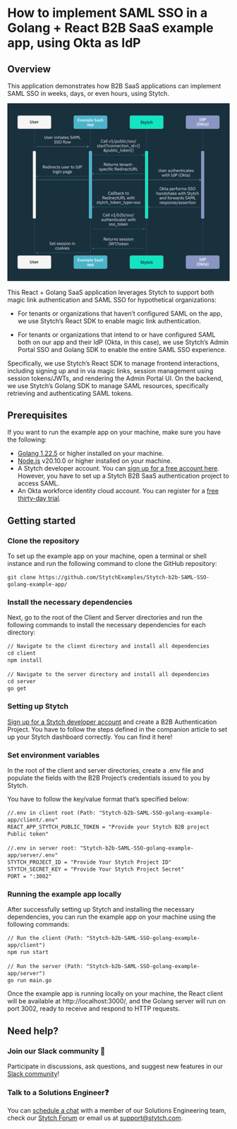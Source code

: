 # How to implement SAML SSO in a Golang + React B2B SaaS example app, using Okta as IdP
## Overview
This application demonstrates how B2B SaaS applications can implement SAML SSO in weeks, days, or even hours, using Stytch.

![React + Golang SaaS application diagram](https://github.com/StytchExamples/Stytch-b2b-SAML-SSO-golang-example-app/blob/main/client/public/App_Architecture.png)

This React + Golang SaaS application leverages Stytch to support both magic link authentication and SAML SSO for hypothetical organizations:
- For tenants or organizations that haven’t configured SAML on the app, we use Stytch’s React SDK to enable magic link authentication.
* For tenants or organizations that intend to or have configured SAML both on our app and their IdP (Okta, in this case), we use Stytch’s Admin Portal SSO and Golang SDK to enable the entire SAML SSO experience.

Specifically, we use Stytch’s React SDK to manage frontend interactions, including signing up and in via magic links, session management using session tokens/JWTs, and rendering the Admin Portal UI. On the backend, we use Stytch’s Golang SDK to manage SAML resources, specifically retrieving and authenticating SAML tokens.
## Prerequisites
If you want to run the example app on your machine, make sure you have the following:
- [Golang 1.22.5](https://go.dev/doc/install) or higher installed on your machine.
- [Node.js](http://Node.js) v20.10.0 or higher installed on your machine.
- A Stytch developer account. You can [sign up for a free account here](https://stytch.com/dashboard/start-now). However, you have to set up a Stytch B2B SaaS authentication project to access SAML.
- An Okta workforce identity cloud account. You can register for a [free thirty-day trial](https://www.okta.com/free-trial/).
## Getting started
### Clone the repository
To set up the example app on your machine, open a terminal or shell instance and run the following command to clone the GitHub repository:
```
git clone https://github.com/StytchExamples/Stytch-b2b-SAML-SSO-golang-example-app/
```
### Install the necessary dependencies
Next, go to the root of the Client and Server directories and run the following commands to install the necessary dependencies for each directory:
```
// Navigate to the client directory and install all dependencies
cd client
npm install

// Navigate to the server directory and install all dependencies
cd server
go get
```
### Setting up Stytch
[Sign up for a Stytch developer account](https://stytch.com/dashboard/start-now) and create a B2B Authentication Project. You have to follow the steps defined in the companion article to set up your Stytch dashboard correctly. You can find it here!
### Set environment variables
In the root of the client and server directories, create a .env file and populate the fields with the B2B Project’s credentials issued to you by Stytch.

You have to follow the key/value format that’s specified below:
```
//.env in client root (Path: "Stytch-b2b-SAML-SSO-golang-example-app/client/.env"
REACT_APP_STYTCH_PUBLIC_TOKEN = "Provide your Stytch B2B project Public token"

//.env in server root: "Stytch-b2b-SAML-SSO-golang-example-app/server/.env"
STYTCH_PROJECT_ID = "Provide Your Stytch Project ID"
STYTCH_SECRET_KEY = "Provide Your Stytch Project Secret"
PORT = ":3002"
```
### Running the example app locally
After successfully setting up Stytch and installing the necessary dependencies, you can run the example app on your machine using the following commands:
```
// Run the client (Path: "Stytch-b2b-SAML-SSO-golang-example-app/client")
npm run start

// Run the server (Path: "Stytch-b2b-SAML-SSO-golang-example-app/server")
go run main.go
```
Once the example app is running locally on your machine, the React client will be available at http://localhost:3000/, and the Golang server will run on port 3002, ready to receive and respond to HTTP requests.
## Need help?
### Join our Slack community 💬 
Participate in discussions, ask questions, and suggest new features in our [Slack community](https://stytch.slack.com/join/shared_invite/zt-nil4wo92-jApJ9Cl32cJbEd9esKkvyg#/shared-invite/email)!

### Talk to a Solutions Engineer❓ 
You can [schedule a chat](https://stytch.com/contact) with a member of our Solutions Engineering team, check our [Stytch Forum](https://forum.stytch.com/) or email us at support@stytch.com.